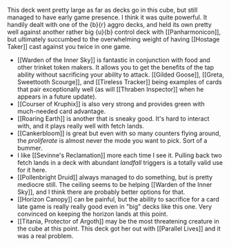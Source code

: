 This deck went pretty large as far as decks go in this cube, but still managed to have early game presence. I think it was quite powerful. It handily dealt with one of the {b}{r} aggro decks, and held its own pretty well against another rather big {u}{b} control deck with [[Panharmonicon]], but ultimately succumbed to the overwhelming weight of having [[Hostage Taker]] cast against you twice in one game.

- [[Warden of the Inner Sky]] is fantastic in conjunction with food and other trinket token makers. It allows you to get the benefits of the tap ability without sacrificing your ability to attack. [[Gilded Goose]], [[Greta, Sweettooth Scourge]], and [[Tireless Tracker]] being examples of cards that pair exceptionally well (as will [[Thraben Inspector]] when he appears in a future update).
- [[Courser of Kruphix]] is also very strong and provides green with much-needed card advantage.
- [[Roaring Earth]] is another that is sneaky good. It's hard to interact with, and it plays really well with fetch lands.
- [[Cankerbloom]] is great but even with so many counters flying around, the _proliferate_ is almost never the mode you want to pick. Sort of a bummer.
- I like [[Sevinne's Reclamation]] more each time I see it. Pulling back two fetch lands in a deck with abundant _landfall_ triggers is a totally valid use for it here.
- [[Pollenbright Druid]] always managed to do something, but is pretty mediocre still. The ceiling seems to be helping [[Warden of the Inner Sky]], and I think there are probably better options for that.
- [[Horizon Canopy]] can be painful, but the ability to sacrifice for a card late game is really really good even in "big" decks like this one. Very convinced on keeping the horizon lands at this point.
- [[Titania, Protector of Argoth]] may be the most threatening creature in the cube at this point. This deck got her out with [[Parallel Lives]] and it was a real problem.

